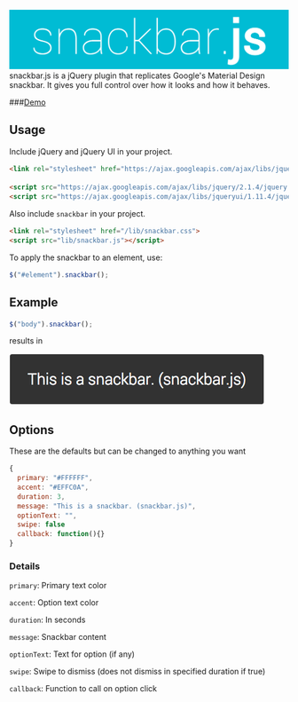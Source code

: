 ![alt tag](images/logo.png)
snackbar.js is a jQuery plugin that replicates Google's Material Design snackbar. It gives you full control over how it looks and how it behaves.

###[Demo](http://sirvar.github.io/snackbar.js/demo/)

## Usage
Include jQuery and jQuery UI in your project.
```html
<link rel="stylesheet" href="https://ajax.googleapis.com/ajax/libs/jqueryui/1.11.4/themes/smoothness/jquery-ui.css">

<script src="https://ajax.googleapis.com/ajax/libs/jquery/2.1.4/jquery.min.js"></script>
<script src="https://ajax.googleapis.com/ajax/libs/jqueryui/1.11.4/jquery-ui.min.js"></script>
```
Also include `snackbar` in your project.
```html
<link rel="stylesheet" href="/lib/snackbar.css">
<script src="lib/snackbar.js"></script>
```
To apply the snackbar to an element, use:
```javascript
$("#element").snackbar();
```

## Example
```javascript
$("body").snackbar();
```
results in

![alt tag](images/simple.png)

## Options
These are the defaults but can be changed to anything you want
```javascript
{
  primary: "#FFFFFF",
  accent: "#EFFC0A",
  duration: 3,
  message: "This is a snackbar. (snackbar.js)",
  optionText: "",
  swipe: false
  callback: function(){}
}
```

### Details
`primary`: Primary text color

`accent`: Option text color

`duration`: In seconds

`message`: Snackbar content

`optionText`: Text for option (if any)

`swipe`: Swipe to dismiss (does not dismiss in specified duration if true)

`callback`: Function to call on option click
